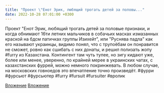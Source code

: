 ```yaml
---
title: "Проект \"Енот Эрик, любящий трогать детей за половы..."
date: 2022-10-28 07:01:00 +0300
---
```


Проект "Енот Эрик, любящий трогать детей за половые признаки, и когда обнимают 16ти летних мальчиков в собачьих масках измазанных краской на бдсм патичках группы Изихейт", или "Руснява падла" как его называют украинцы, видимо понял, что с трупоёбам он понравится не сможет, ровно как сшибать с них донаты, и решил полизать жопу #furry из Казахстана. Контингент там чуть тупее, но зигу кидают уже, более или менее, уверенно, по крайней мерее в украинских чатах, с казахстанских фуррей, можно немного покринжевать. В любом случае, на московских говноедов это впечатление точно произведёт.
#фурри #фурсьют #фурсьютер #furry #fursuit #fursuiter #вролик


[Вложение](/assets/vk_photos/3/-m08_5Pdl1g.jpg)
[Вложение](/assets/vk_photos/3/vrO5x4eJopM.jpg)
